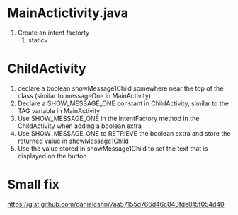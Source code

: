 
# MainActictivity.java

1. Create an intent factorty
	1. staticv

# ChildActivity

1. declare a boolean showMessage1Child somewhere near the top of the class (similar to messageOne in MainActivity)
2. Declare a SHOW_MESSAGE_ONE constant in ChildActivity,  similar to the TAG variable in MainActivity
3. Use SHOW_MESSAGE_ONE in the intentFactory method in the ChildActivity when adding a boolean extra
4. Use SHOW_MESSAGE_ONE to RETRIEVE the boolean extra and store the returned value in showMessage1Child
5. Use the value stored in showMessage1Child to set the text that is displayed on the button

# Small fix
https://gist.github.com/danielcshn/7aa57155d766d46c043fde015f054d40

